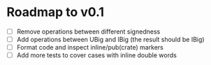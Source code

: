 # Roadmap to v0.1

- [ ] Remove operations between different signedness
- [ ] Add operations between UBig and IBig (the result should be IBig)
- [ ] Format code and inspect inline/pub(crate) markers
- [ ] Add more tests to cover cases with inline double words
